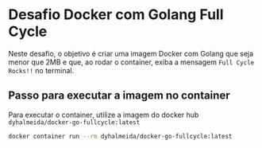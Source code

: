 # Desafio Docker com Golang Full Cycle
Neste desafio, o objetivo é criar uma imagem Docker com Golang que seja menor que 2MB e que, ao rodar o container, exiba a mensagem `Full Cycle Rocks!!` no terminal.

## Passo para executar a imagem no container
Para executar o container, utilize a imagem do docker hub `dyhalmeida/docker-go-fullcycle:latest`
```bash
docker container run --rm dyhalmeida/docker-go-fullcycle:latest
```